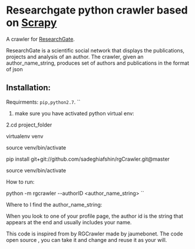 Researchgate python crawler based on [Scrapy](http://Scrapy.org)
=========

A crawler for [ResearchGate](http://researchgate.net).

ResearchGate is a scientific social network that displays the publications, projects
and analysis of an author.
The crawler, given an author_name_string, produces set of authors and publications in the format of json

Installation:
---------
Requirments:
``pip,python2.7``.
``
1. make sure you have activated python virtual env:

2.cd project_folder

virtualenv venv

source venv/bin/activate

pip install git+git://github.com/sadeghiafshin/rgCrawler.git@master

source venv/bin/activate


How  to run:

python -m rgcrawler --authorID <author_name_string>
``

Where to I find the  author_name_string:

When you look to one of your profile page, the author id is the string that
appears at the end and usually includes your name.

This code is inspired from by RGCrawler made by jaumebonet.
The code open source , you can take it and change and reuse it as your will.